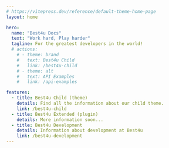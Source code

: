 ```yaml
---
# https://vitepress.dev/reference/default-theme-home-page
layout: home

hero:
  name: "Best4u Docs"
  text: "Work hard, Play harder"
  tagline: For the greatest developers in the world!
  # actions:
    # - theme: brand
    #   text: Best4u Child
    #   link: /best4u-child
    # - theme: alt
    #   text: API Examples
    #   link: /api-examples

features:
  - title: Best4u Child (theme)
    details: Find all the information about our child theme.
    link: /best4u-child
  - title: Best4u Extended (plugin)
    details: More information soon...
  - title: Best4u Development
    details: Information about development at Best4u
    link: /best4u-development
---
```

